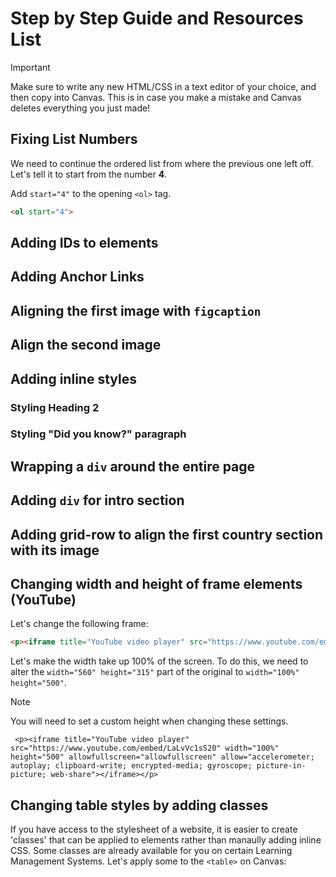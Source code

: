 # Step by Step Guide and Resources List
> [!IMPORTANT]
> Make sure to write any new HTML/CSS in a text editor of your choice, and then copy into Canvas. This is in case you make a mistake and Canvas deletes everything you just made!

## Fixing List Numbers
We need to continue the ordered list from where the previous one left off. Let's tell it to start from the number **4**.

Add `start="4"` to the opening `<ol>` tag.

```html
<ol start="4">
```
## Adding IDs to elements

## Adding Anchor Links

## Aligning the first image with `figcaption`

## Align the second image

## Adding inline styles

### Styling Heading 2

### Styling "Did you know?" paragraph

## Wrapping a `div` around the entire page

## Adding `div` for intro section

## Adding grid-row to align the first country section with its image

## Changing width and height of frame elements (YouTube)
Let's change the following frame:

```html
<p><iframe title="YouTube video player" src="https://www.youtube.com/embed/LaLvVc1sS20" width="560" height="315" allowfullscreen="allowfullscreen" allow="accelerometer; autoplay; clipboard-write; encrypted-media; gyroscope; picture-in-picture; web-share"></iframe></p>
```


Let's make the width take up 100% of the screen. To do this, we need to alter the `width="560" height="315"` part of the original to `width="100%" height="500"`. 

> [!NOTE]
> You will need to set a custom height when changing these settings.

```
 <p><iframe title="YouTube video player" src="https://www.youtube.com/embed/LaLvVc1sS20" width="100%" height="500" allowfullscreen="allowfullscreen" allow="accelerometer; autoplay; clipboard-write; encrypted-media; gyroscope; picture-in-picture; web-share"></iframe></p>
```


## Changing table styles by adding classes
If you have access to the stylesheet of a website, it is easier to create 'classes' that can be applied to elements rather than manaully adding inline CSS. Some classes are already available for you on certain Learning Management Systems. Let's apply some to the `<table>` on Canvas:
